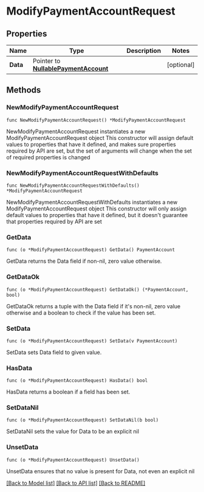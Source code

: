 # ModifyPaymentAccountRequest

## Properties

Name | Type | Description | Notes
------------ | ------------- | ------------- | -------------
**Data** | Pointer to [**NullablePaymentAccount**](PaymentAccount.md) |  | [optional] 

## Methods

### NewModifyPaymentAccountRequest

`func NewModifyPaymentAccountRequest() *ModifyPaymentAccountRequest`

NewModifyPaymentAccountRequest instantiates a new ModifyPaymentAccountRequest object
This constructor will assign default values to properties that have it defined,
and makes sure properties required by API are set, but the set of arguments
will change when the set of required properties is changed

### NewModifyPaymentAccountRequestWithDefaults

`func NewModifyPaymentAccountRequestWithDefaults() *ModifyPaymentAccountRequest`

NewModifyPaymentAccountRequestWithDefaults instantiates a new ModifyPaymentAccountRequest object
This constructor will only assign default values to properties that have it defined,
but it doesn't guarantee that properties required by API are set

### GetData

`func (o *ModifyPaymentAccountRequest) GetData() PaymentAccount`

GetData returns the Data field if non-nil, zero value otherwise.

### GetDataOk

`func (o *ModifyPaymentAccountRequest) GetDataOk() (*PaymentAccount, bool)`

GetDataOk returns a tuple with the Data field if it's non-nil, zero value otherwise
and a boolean to check if the value has been set.

### SetData

`func (o *ModifyPaymentAccountRequest) SetData(v PaymentAccount)`

SetData sets Data field to given value.

### HasData

`func (o *ModifyPaymentAccountRequest) HasData() bool`

HasData returns a boolean if a field has been set.

### SetDataNil

`func (o *ModifyPaymentAccountRequest) SetDataNil(b bool)`

 SetDataNil sets the value for Data to be an explicit nil

### UnsetData
`func (o *ModifyPaymentAccountRequest) UnsetData()`

UnsetData ensures that no value is present for Data, not even an explicit nil

[[Back to Model list]](../README.md#documentation-for-models) [[Back to API list]](../README.md#documentation-for-api-endpoints) [[Back to README]](../README.md)



